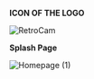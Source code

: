 **ICON OF THE LOGO**

![RetroCam](https://github.com/user-attachments/assets/f2dbcfce-6262-44f2-9b74-d9677308b5c9)

**Splash Page**

![Homepage (1)](https://github.com/user-attachments/assets/2e56301d-6569-4ace-991b-c5220e30b523)
